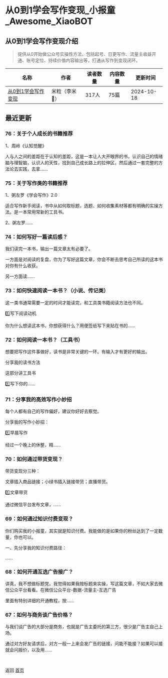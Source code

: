 # 从0到1学会写作变现_小报童_Awesome_XiaoBOT

## 从0到1学会写作变现介绍
> 提供从0开始做公众号实操性方法，包括起号、日更写作、流量主收益开通、账号定位、持续价值内容输出等，打通从写作到变现闭环。  
  


|名称|作者|读者数量|内容数量|更新时间|
|---|---|---|---|---|
|[从0到1学会写作变现](https://xiaobot.net/p/mili851210?refer=0b133df9-27dc-423b-8101-639049001c13)|米粒（李米🌟）|317人|75篇|2024-10-18|

## 最近更新
### 76：关于个人成长的书籍推荐

1、周岭《认知觉醒》

人与人之间的差距在于认知的差距，这是一本让人大开眼界的书，认识自己的情绪脑与理智脑，认识人的天性，找到自己成长路上的拉伸区，然后通过一套完整的方法论去实践，去拿......

### 75：关于写作类的书籍推荐

1、粥左罗《学会写作》2.0

适合写作新手阅读，书中从如何取标题，选题、如何收集素材等都有明确的实操方法。是一本常用常新的工具书。

2、粥左罗......

### 74：如何写好一篇读后感？

我们读完一本书，输出一篇文章太有必要了。

一方面是对阅读的复盘，你为了写好这篇文章，你会不断去思考自己所读的这本书对你有什么收获。

另一方面读......

### 73：如何快速阅读一本书？（小说、传记类）

这一类书通常需要一定的时间才能读完，和工具类书籍阅读方法也不同。

1️⃣写下阅读动机

你为什么想读这本书，你想获得什么？用便签纸写下来贴在书的......

### 72：如何阅读一本书？（工具书）

想要把写作这件事做好，读书是非常关键的一环。有输入才有更好的输出。

分享我的读书方法

这部分讲工具书

1️⃣写下你的......

### 71：分享我的高效写作小妙招

每个人都有自己的写作偏好，建议你好好去察觉。



分享我的写作小妙招：



1️⃣早晨写作

经过一个晚上的休整，精......

### 70：如何通过带货变现？

带货变现分三种：

文章插入商品链接；小绿书插入链接带货；直播带货。



1️⃣文章带货



通过微信平台发布文章，......

### 69：如何通过知识付费变现？

你们购买我的小报童，其实就是知识付费。我能做的是如果你的粉丝达到了一定数量，你也可以。



一、先分享我的知识付费路径：



......

### 68：如何开通互选广告接广？

讲真，我不想做标题党。我觉得如果我按标题来实操，写这篇文章，不如大家去微信公众平台看看。在微信公众平台-数据-流量主-互选广告



里面有特别详细的开通教程，按......

### 67：如何与商务谈广告价格？

与我们谈广告的大部分是商务，也就是广告主委托的第三方，很少是广告主自己上场。

通过对方好友请求后，对方一般一上来会发广告的链接，问能不能接？如果可以接就会问报价，以及用......


<a href="https://github.com/Reno9527/awesome-xiaobot" style="color: white; text-decoration: none;">awesome-xiaobot</a>

返回 [首页](../README.md)
